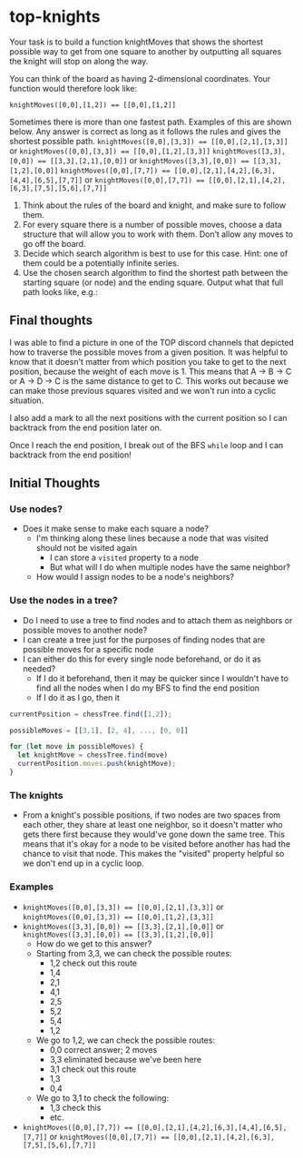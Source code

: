 # top-knights

Your task is to build a function knightMoves that shows the shortest possible way to get from one square to another by outputting all squares the knight will stop on along the way.

You can think of the board as having 2-dimensional coordinates. Your function would therefore look like:

`knightMoves([0,0],[1,2]) == [[0,0],[1,2]]`

Sometimes there is more than one fastest path. Examples of this are shown below. Any answer is correct as long as it follows the rules and gives the shortest possible path.
`knightMoves([0,0],[3,3]) == [[0,0],[2,1],[3,3]]` or `knightMoves([0,0],[3,3]) == [[0,0],[1,2],[3,3]]`
`knightMoves([3,3],[0,0]) == [[3,3],[2,1],[0,0]]` or `knightMoves([3,3],[0,0]) == [[3,3],[1,2],[0,0]]`
`knightMoves([0,0],[7,7]) == [[0,0],[2,1],[4,2],[6,3],[4,4],[6,5],[7,7]]` or `knightMoves([0,0],[7,7]) == [[0,0],[2,1],[4,2],[6,3],[7,5],[5,6],[7,7]]`


1. Think about the rules of the board and knight, and make sure to follow them.
2. For every square there is a number of possible moves, choose a data structure that will allow you to work with them. Don’t allow any moves to go off the board.
3. Decide which search algorithm is best to use for this case. Hint: one of them could be a potentially infinite series.
5. Use the chosen search algorithm to find the shortest path between the starting square (or node) and the ending square. Output what that full path looks like, e.g.:

## Final thoughts

I was able to find a picture in one of the TOP discord channels that depicted how to traverse the possible moves from a given position. It was helpful to know that it doesn't matter from which position you take to get to the next position, because the weight of each move is 1. This means that A -> B -> C or A -> D -> C is the same distance to get to C. This works out because we can make those previous squares visited and we won't run into a cyclic situation.

I also add a mark to all the next positions with the current position so I can backtrack from the end position later on.

Once I reach the end position, I break out of the BFS `while` loop and I can backtrack from the end position!

## Initial Thoughts

### Use nodes?
- Does it make sense to make each square a node?
  - I'm thinking along these lines because a node that was visited should not be visited again
    - I can store a `visited` property to a node
    - But what will I do when multiple nodes have the same neighbor?
  - How would I assign nodes to be a node's neighbors?

### Use the nodes in a tree?
- Do I need to use a tree to find nodes and to attach them as neighbors or possible moves to another node?
- I can create a tree just for the purposes of finding nodes that are possible moves for a specific node
- I can either do this for every single node beforehand, or do it as needed?
  - If I do it beforehand, then it may be quicker since I wouldn't have to find all the nodes when I do my BFS to find the end position
  - If I do it as I go, then it
```javascript
currentPosition = chessTree.find([1,2]);

possibleMoves = [[3,1], [2, 4], ..., [0, 0]]

for (let move in possibleMoves) {
  let knightMove = chessTree.find(move)
  currentPosition.moves.push(knightMove);
}
```

### The knights

- From a knight's possible positions, if two nodes are two spaces from each other, they share at least one neighbor, so it doesn't matter who gets there first because they would've gone down the same tree. This means that it's okay for a node to be visited before another has had the chance to visit that node. This makes the "visited" property helpful so we don't end up in a cyclic loop.

### Examples

- `knightMoves([0,0],[3,3]) == [[0,0],[2,1],[3,3]]` or `knightMoves([0,0],[3,3]) == [[0,0],[1,2],[3,3]]`
- `knightMoves([3,3],[0,0]) == [[3,3],[2,1],[0,0]]` or `knightMoves([3,3],[0,0]) == [[3,3],[1,2],[0,0]]`
  - How do we get to this answer? 
  - Starting from 3,3, we can check the possible routes:
    - 1,2 check out this route
    - 1,4
    - 2,1
    - 4,1
    - 2,5
    - 5,2
    - 5,4
    - 1,2
  - We go to 1,2, we can check the possible routes:
    - 0,0 correct answer; 2 moves
    - 3,3 eliminated because we've been here
    - 3,1 check out this route
    - 1,3
    - 0,4
  - We go to 3,1 to check the following:
    - 1,3 check this
    - etc.
- `knightMoves([0,0],[7,7]) == [[0,0],[2,1],[4,2],[6,3],[4,4],[6,5],[7,7]]` or `knightMoves([0,0],[7,7]) == [[0,0],[2,1],[4,2],[6,3],[7,5],[5,6],[7,7]]`
